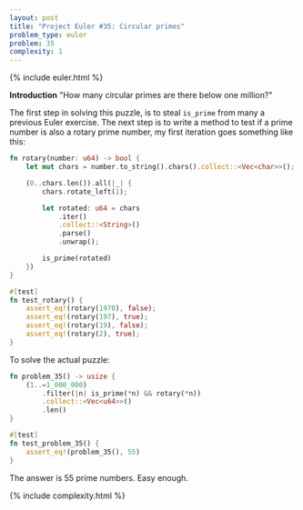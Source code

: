 ```yaml
---
layout: post
title: "Project Euler #35: Circular primes"
problem_type: euler
problem: 35
complexity: 1
---
```


{% include euler.html %}

**Introduction**
"How many circular primes are there below one million?"

The first step in solving this puzzle, is to steal `is_prime` from many a previous Euler exercise. The next step is to write a method to test if a prime number is also a rotary prime number, my first iteration goes something like this:

```rust
fn rotary(number: u64) -> bool {
    let mut chars = number.to_string().chars().collect::<Vec<char>>();

    (0..chars.len()).all(|_| {
        chars.rotate_left(1);

        let rotated: u64 = chars
            .iter()
            .collect::<String>()
            .parse()
            .unwrap();

        is_prime(rotated)
    })
}

#[test]
fn test_rotary() {
    assert_eq!(rotary(1970), false);
    assert_eq!(rotary(197), true);
    assert_eq!(rotary(19), false);
    assert_eq!(rotary(2), true);
}
```

To solve the actual puzzle:

```rust
fn problem_35() -> usize {
    (1..=1_000_000)
        .filter(|n| is_prime(*n) && rotary(*n))
        .collect::<Vec<u64>>()
        .len()
}

#[test]
fn test_problem_35() {
    assert_eq!(problem_35(), 55)
}
```

The answer is 55 prime numbers. Easy enough.

{% include complexity.html %}
